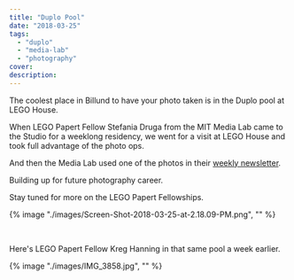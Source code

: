 ```yaml
---
title: "Duplo Pool"
date: "2018-03-25"
tags: 
  - "duplo"
  - "media-lab"
  - "photography"
cover: 
description: 
---
```


The coolest place in Billund to have your photo taken is in the Duplo pool at LEGO House.

When LEGO Papert Fellow Stefania Druga from the MIT Media Lab came to the Studio for a weeklong residency, we went for a visit at LEGO House and took full advantage of the photo ops.

And then the Media Lab used one of the photos in their [weekly newsletter](https://mailchi.mp/media/mlweekly-1222?e=9fdfa9baec).

Building up for future photography career.

Stay tuned for more on the LEGO Papert Fellowships.

{% image "./images/Screen-Shot-2018-03-25-at-2.18.09-PM.png", "" %}

 

Here's LEGO Papert Fellow Kreg Hanning in that same pool a week earlier.

{% image "./images/IMG_3858.jpg", "" %}
